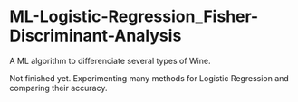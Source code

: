 # ML-Logistic-Regression_Fisher-Discriminant-Analysis
A ML algorithm to differenciate several types of Wine.

Not finished yet. Experimenting many methods for Logistic Regression and comparing their accuracy.
